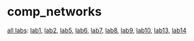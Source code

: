 # comp_networks

<a href="https://drive.google.com/drive/folders/1e0_yhp1j6XSFnCljZ9_zKhnnMvs4kRw9?usp=sharing" target="_blank">all labs</a>: 
<a href="https://docs.google.com/document/d/1-DV1jlU8EsxhedNKniv3kQiqnA9H8RsvxmCqpwLOxFM/edit?usp=sharing" target="_blank">lab1</a>, 
<a href="https://docs.google.com/document/d/1yX5u0jN1eBpXVCdor_Oo_NSmqg196aA3rO3sKu44Q8I/edit?usp=sharing" target="_blank">lab2</a>, 
<a href="https://docs.google.com/document/d/1I8-F0yMLqny25av-hQ1h-qJmgXIaQnSgVsE-JANd7VU/edit?usp=sharing" target="_blank">lab5</a>, 
<a href="https://docs.google.com/document/d/1O68PmiP2tjzQh-rlZn474RsOkutO6xo0A1gTNu5hd1s/edit?usp=sharing" target="_blank">lab6</a>, 
<a href="https://docs.google.com/document/d/1zV5P5GqvOHl7n_XIM_8_IWryCUYgtHW_wEyRXUYqX0w/edit?usp=sharing" target="_blank">lab7</a>,
<a href="https://docs.google.com/document/d/1bFwCSiRuCMuwkDmO3SVOggWR2GKoCt6BpnIuIpJpjAY/edit?usp=sharing" target="_blank">lab8</a>,
<a href="https://docs.google.com/document/d/1LpkzIAqqShBxDQ-QmvRoB6THrrKW2e35J6_hl3PKtLU/edit?usp=sharing" target="_blank">lab9</a>,
<a href="https://docs.google.com/document/d/1utt2LqXIXLm0bb5EVUwwEOwnsI4eqb2Y7ig5-oUEUAo/edit?usp=sharing" target="_blank">lab10</a>,
<a href="https://docs.google.com/document/d/1xN75qp_w744FxyL6ZuyjTaYnt88bWRk1p2Cxs4qhZRw/edit?usp=sharing" target="_blank">lab13</a>,
<a href="https://docs.google.com/document/d/1EXxqtKBXGQix1RjEu4v48A6ukphTApIK_L-WnV8KgyY/edit?usp=sharing" target="_blank">lab14</a>

